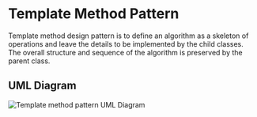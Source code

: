 # Template Method Pattern

Template method design pattern is to define an algorithm as a skeleton of operations and leave the details to be implemented by the child classes. The overall structure and sequence of the algorithm is preserved by the parent class.

## UML Diagram
![Template method pattern UML Diagram](https://github.com/javamultiplex/clean-code-principles-and-patterns/blob/master/src/main/java/com/javamultiplex/pattern/behavioral/uml/Template_Method_Design_Pattern_UML.jpg)
